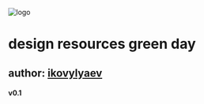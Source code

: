 ![logo](https://raw.githubusercontent.com/ikovylyaev/cdn/master/green_day.png)

# design resources __green day__
## author: [ikovylyaev](https://github.com/ikovylyaev)
#### v0.1
